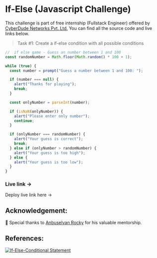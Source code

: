 # If-Else (Javascript Challenge)

This challenge is part of free internship (Fullstack Engineer) offered by [CyberDude Networks Pvt. Ltd.](https://cyberdudenetworks.com) You can find all the source code and live links below.

> Task #1: Create a if-else condition with all possible conditions

```js
//  if else game - Guess an number between 1 and 100
const randomNumber = Math.floor(Math.random() * 100 + 1);

while (true) {
  const number = prompt("Guess a number between 1 and 100: ");

  if (number === null) {
    alert("Thanks for playing");
    break;
  }

  const onlyNumber = parseInt(number);

  if (isNaN(onlyNumber)) {
    alert("Please enter only number");
    continue;
  }

  if (onlyNumber === randomNumber) {
    alert("Your guess is correct");
    break;
  } else if (onlyNumber > randomNumber) {
    alert("Your guess is too high");
  } else {
    alert("Your guess is too low");
  }
}
```

### Live link ->

Deploy live link here ->

## Acknowledgement:

🎉 Special thanks to [Anbuselvan Rocky](https://github.com/anburocky3) for his valuable mentorship.

## References:

[![If-Else-Conditional Statement](https://img.youtube.com/vi/WebG_D9-U80/0.jpg)](https://www.youtube.com/watch?v=WebG_D9-U80 "If-Else Conditional Statement")
